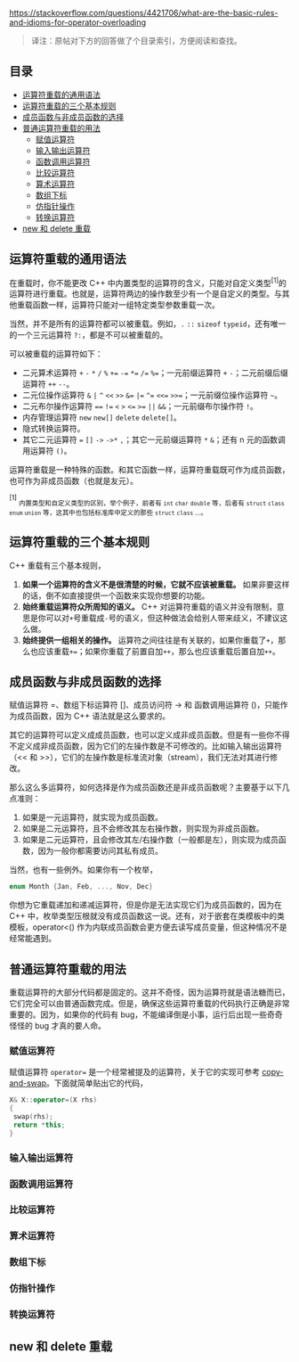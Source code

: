 <https://stackoverflow.com/questions/4421706/what-are-the-basic-rules-and-idioms-for-operator-overloading>

>译注：原帖对下方的回答做了个目录索引，方便阅读和查找。

## 目录

- [运算符重载的通用语法](#运算符重载的通用语法)
- [运算符重载的三个基本规则](#运算符重载的三个基本规则)
- [成员函数与非成员函数的选择](#成员函数与非成员函数的选择)
- [普通运算符重载的用法](#普通运算符重载的用法)
  - [赋值运算符](#赋值运算符)
  - [输入输出运算符](#输入输出运算符)
  - [函数调用运算符](#函数调用运算符)
  - [比较运算符](#比较运算符)
  - [算术运算符](#算术运算符)
  - [数组下标](#数组下标)
  - [仿指针操作](#仿指针操作)
  - [转换运算符](#转换运算符)
 - [new 和 delete 重载](#new-和-delete-重载)
 
 ## 运算符重载的通用语法
 
在重载时，你不能更改 C++ 中内置类型的运算符的含义，只能对自定义类型<sup>[1]</sup>的运算符进行重载。也就是，运算符两边的操作数至少有一个是自定义的类型。与其他重载函数一样，运算符只能对一组特定类型参数重载一次。

当然，并不是所有的运算符都可以被重载。例如，`.` `::` `sizeof` `typeid`，还有唯一的一个三元运算符 `?:`，都是不可以被重载的。

可以被重载的运算符如下：

- 二元算术运算符 `+` `-` `*` `/` `%` `+=` `-=` `*=` `/=` `%=`；一元前缀运算符 `+` `-`；二元前缀后缀运算符 `++` `--`。
- 二元位操作运算符 `&` `|` `^` `<<` `>>` `&=` `|=` `^=` `<<=` `>>=`；一元前缀位操作运算符 `~`。
- 二元布尔操作运算符 `==` `!=` `<` `>` `<=` `>=` `||` `&&`；一元前缀布尔操作符 `!`。
- 内存管理运算符 `new` `new[]` `delete` `delete[]`。
- 隐式转换运算符。
- 其它二元运算符 `=` `[]` `->` `->*` `,`；其它一元前缀运算符 `*` `&`；还有 n 元的函数调用运算符 `()`。

运算符重载是一种特殊的函数。和其它函数一样，运算符重载既可作为成员函数，也可作为非成员函数（也就是友元）。

<sup>[1]</sup> <sub>内置类型和自定义类型的区别，举个例子，前者有 `int` `char` `double` 等，后者有 `struct` `class` `enum` `union` 等，这其中也包括标准库中定义的那些 `struct` `class` ...。</sub>
 
 ## 运算符重载的三个基本规则
 
 C++ 重载有三个基本规则，
 
 1. **如果一个运算符的含义不是很清楚的时候，它就不应该被重载。** 如果非要这样的话，倒不如直接提供一个函数来实现你想要的功能。
 2. **始终重载运算符众所周知的语义。** C++ 对运算符重载的语义并没有限制，意思是你可以对`+`号重载成`-`号的语义，但这种做法会给别人带来歧义，不建议这么做。
 3. **始终提供一组相关的操作。** 运算符之间往往是有关联的，如果你重载了`+`，那么也应该重载`+=`；如果你重载了前置自加`++`，那么也应该重载后置自加`++`。
 
 ## 成员函数与非成员函数的选择
 
 赋值运算符 =、数组下标运算符 []、成员访问符 -> 和 函数调用运算符 ()，只能作为成员函数，因为 C++ 语法就是这么要求的。
 
 其它的运算符可以定义成成员函数，也可以定义成非成员函数。但是有一些你不得不定义成非成员函数，因为它们的左操作数是不可修改的。比如输入输出运算符（<< 和 >>），它们的左操作数是标准流对象（stream），我们无法对其进行修改。
 
 那么这么多运算符，如何选择是作为成员函数还是非成员函数呢？主要基于以下几点准则：
 
 1. 如果是一元运算符，就实现为成员函数。
 2. 如果是二元运算符，且不会修改其左右操作数，则实现为非成员函数。
 3. 如果是二元运算符，且会修改其左/右操作数（一般都是左），则实现为成员函数，因为一般你都需要访问其私有成员。
 
当然，也有一些例外。如果你有一个枚举，

```c++
enum Month {Jan, Feb, ..., Nov, Dec}
```

你想为它重载递加和递减运算符，但是你是无法实现它们为成员函数的，因为在 C++ 中，枚举类型压根就没有成员函数这一说。还有，对于嵌套在类模板中的类模板，operator<() 作为内联成员函数会更方便去读写成员变量，但这种情况不是经常能遇到。

 ## 普通运算符重载的用法
 
重载运算符的大部分代码都是固定的。这并不奇怪，因为运算符就是语法糖而已，它们完全可以由普通函数完成。但是，确保这些运算符重载的代码执行正确是非常重要的。因为，如果你的代码有 bug，不能编译倒是小事，运行后出现一些奇奇怪怪的 bug 才真的要人命。
 
 ### 赋值运算符
 
 赋值运算符 `operator=` 是一个经常被提及的运算符，关于它的实现可参考 [copy-and-swap](https://github.com/EthsonLiu/stackoverflow-top-cpp/blob/master/question/016%20-%20copy-and-swap%20%E6%98%AF%E4%BB%80%E4%B9%88%EF%BC%9F.md)。下面就简单贴出它的代码，
 
 ```c++
 X& X::operator=(X rhs)
{
  swap(rhs);
  return *this;
}
 ```
 
 ### 输入输出运算符
 
 
 
 ### 函数调用运算符
 
 ### 比较运算符
 
 ### 算术运算符
 
 ### 数组下标
 
 ### 仿指针操作
 
 ### 转换运算符
 
 ## new 和 delete 重载
 
 
 
 
